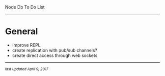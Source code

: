 Node Db To Do List
- - -

# General 

* improve REPL
* create replication with pub/sub channels?
* create direct access through web sockets

- - -
<p><small><em>last updated April 9, 2017</em></small></p>




